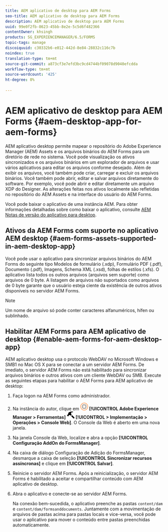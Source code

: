 ```yaml
---
title: AEM aplicativo de desktop para AEM Forms
seo-title: AEM aplicativo de desktop para AEM Forms
description: AEM aplicativo de desktop para AEM Forms
uuid: 99e0f2fb-8623-45bb-8e2e-5c5d6f482366
contentOwner: khsingh
products: SG_EXPERIENCEMANAGER/6.5/FORMS
topic-tags: manage
discoiquuid: c30332b6-e012-442d-8e84-28832c116c7b
noindex: true
translation-type: tm+mt
source-git-commit: a873cf3e7efd3bc9cd4744bf09078d9040efcdda
workflow-type: tm+mt
source-wordcount: '425'
ht-degree: 0%

---
```



# AEM aplicativo de desktop para AEM Forms {#aem-desktop-app-for-aem-forms}

AEM aplicativo desktop permite mapear o repositório do Adobe Experience Manager (AEM) Assets e os arquivos binários do AEM Forms para um diretório de rede no sistema. Você pode visualização os ativos sincronizados e os arquivos binários em um explorador de arquivos e usar vários aplicativos para editar os arquivos conforme desejado. Além de exibir os arquivos, você também pode criar, carregar e excluir os arquivos binários. Você também pode abrir, editar e salvar arquivos diretamente do software. Por exemplo, você pode abrir e editar diretamente um arquivo XDP do Designer. As alterações feitas nos ativos localmente são refletidas no repositório do AEM Assets e na interface do usuário do AEM Forms.

Você pode baixar o aplicativo de uma instância AEM. Para obter informações detalhadas sobre como baixar o aplicativo, consulte [AEM Notas de versão do aplicativo para desktop](https://helpx.adobe.com/experience-manager/desktop-app/release-notes.html).

## Ativos da AEM Forms com suporte no aplicativo AEM desktop {#aem-forms-assets-supported-in-aem-desktop-app}

Você pode usar o aplicativo para sincronizar arquivos binários do AEM Forms do seguinte tipo Modelos de formulário (.xdp), Formulário PDF (.pdf), Documento (.pdf), Imagens, Schema XML (.xsd), folhas de estilos (.xfs). O aplicativo lista todos os outros arquivos (arquivos sem suporte) como arquivos de 0 byte. A listagem de arquivos não suportados como arquivos de 0 byte garante que o usuário esteja ciente da existência de outros ativos disponíveis no servidor AEM Forms.

>[!NOTE]
>
>Um nome de arquivo só pode conter caracteres alfanuméricos, hífen ou sublinhado.

## Habilitar AEM Forms para AEM aplicativo de desktop {#enable-aem-forms-for-aem-desktop-app}

AEM aplicativo desktop usa o protocolo WebDAV no Microsoft Windows e SMB1 no Mac OS X para se conectar a um servidor AEM Forms. De imediato, o servidor AEM Forms não está habilitado para sincronizar arquivos binários e outros ativos com um cliente WebDAV ou SMB. Execute as seguintes etapas para habilitar o AEM Forms para AEM aplicativo de desktop:

1. Faça logon na AEM Forms como administrador.
1. Na instância do autor, clique em ![adobeexperience emanager](assets/adobeexperiencemanager.png) **[!UICONTROL Adobe Experience Manager > Ferramentas]** ![martelo](assets/hammer.png) **[!UICONTROL > Implementação > Operações > Console Web]**. O Console da Web é aberto em uma nova janela.
1. Na janela Console da Web, localize e abra a opção **[!UICONTROL Configuração AddOn do FormsManager]**.
1. Na caixa de diálogo Configuração de Adição do FormsManager, desmarque a caixa de seleção **[!UICONTROL Sincronizar recursos assíncronas]** e clique em **[!UICONTROL Salvar]**.
1. Reinicie o servidor AEM Forms. Após a reinicialização, o servidor AEM Forms é habilitado a aceitar e compartilhar conteúdo com AEM aplicativo de desktop.
1. Abra o aplicativo e conecte-se ao servidor AEM Forms.

   Na conexão bem-sucedida, o aplicativo preenche as pastas `content/dam` e `content/dam/formsanddocuments`. Juntamente com a movimentação de arquivos de pastas acima para pastas locais e vice-versa, você pode usar o aplicativo para mover o conteúdo entre pastas preenchidas automaticamente.

